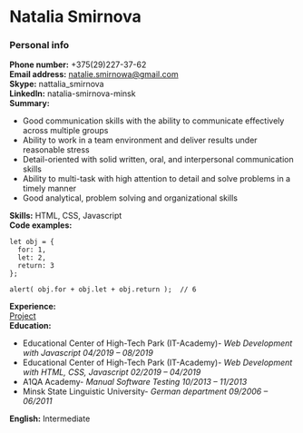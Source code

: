 
# Natalia Smirnova
### Personal info
**Phone number:** +375(29)227-37-62  
**Email address:** natalie.smirnowa@gmail.com  
**Skype:** nattalia_smirnova  
**LinkedIn:** natalia-smirnova-minsk  
**Summary:** 
- Good communication skills with the ability to communicate effectively across multiple groups
- Ability to work in a team environment and deliver results under reasonable stress
- Detail-oriented with solid written, oral, and interpersonal communication skills
- Ability to multi-task with high attention to detail and solve problems in a timely manner
- Good analytical, problem solving and organizational skills

**Skills:** HTML, CSS, Javascript  
**Code examples:**
```
let obj = {
  for: 1,
  let: 2,
  return: 3
};

alert( obj.for + obj.let + obj.return );  // 6
```
**Experience:**  
[Project](https://drive.google.com/open?id=1pYtbww_VvJD3-liaa_s2DSh6QCZ8l5QS)  
**Education:**


- Educational Center of High-Tech Park (IT-Academy)-  *Web Development with Javascript 04/2019 – 08/2019*
- Educational Center of High-Tech Park (IT-Academy)-  *Web Development with HTML, CSS, Javascript  02/2019 – 04/2019*
- A1QA Academy- *Manual Software Testing 10/2013 – 11/2013*
- Minsk State Linguistic University- *German department 09/2006 – 06/2011*

**English:** Intermediate